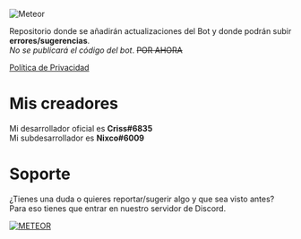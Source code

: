 ![Meteor](https://i.imgur.com/r54VvVA.png "el mejor bot")

Repositorio donde se añadirán actualizaciones del Bot y donde podrán subir **errores/sugerencias**.   
_No se publicará el código del bot_. ~~POR AHORA~~

[Política de Privacidad](https://nxco.gitbook.io/meteor-pp)

# Mis creadores
Mi desarrollador oficial es **Criss#6835**  
Mi subdesarrollador es **Nixco#6009**

# Soporte
¿Tienes una duda o quieres reportar/sugerir algo y que sea visto antes?  
Para eso tienes que entrar en nuestro servidor de Discord.

[![METEOR](https://discordapp.com/api/guilds/726828313410142309/embed.png?style=banner3)](https://discord.gg/twsQ4aJ)
